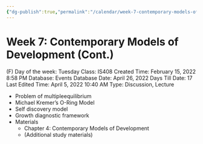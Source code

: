 ```yaml
---
{"dg-publish":true,"permalink":"/calendar/week-7-contemporary-models-of-development-cont/"}
---
```


# Week 7: Contemporary Models of Development (Cont.)

(F) Day of the week: Tuesday
Class: IS408
Created Time: February 15, 2022 8:58 PM
Database: Events Database
Date: April 26, 2022
Days Till Date: 17
Last Edited Time: April 5, 2022 10:40 AM
Type: Discussion, Lecture

- Problem of multipleequilibrium
- Michael Kremer’s O-Ring Model
- Self discovery model
- Growth diagnostic framework
- Materials
    - Chapter 4: Contemporary Models of Development
    - (Additional study materials)